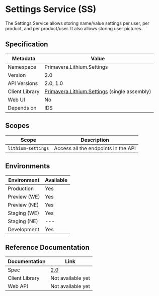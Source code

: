 # Settings Service (SS)

The Settings Service allows storing name/value settings per user, per product, and per product/user. It also allows storing user pictures.

## Specification

| Metadata | Value |
| - | - |
| Namespace | Primavera.Lithium.Settings |
| Version | 2.0 |
| API Versions | 2.0, 1.0 |
| Client Library | [Primavera.Lithium.Settings](http://nuget.primaverabss.com:82/feeds/public-lithium-general/Primavera.Lithium.Settings/) (single assembly) |
| Web UI | No |
| Depends on | IDS |

## Scopes

| Scope | Description |
| - | - |
| `lithium-settings` | Access all the endpoints in the API |

## Environments

| Environment | Available |
| - | - |
| Production | Yes |
| Preview (WE) | Yes |
| Preview (NE) | Yes |
| Staging (WE) | Yes |
| Staging (NE) | --- |
| Development | Yes |

## Reference Documentation

| Documentation | Link |
| - | - |
| Spec | [2.0](./specs/ss-spec-2.0.md) |
| Client Library | Not available yet |
| Web API | Not available yet |
